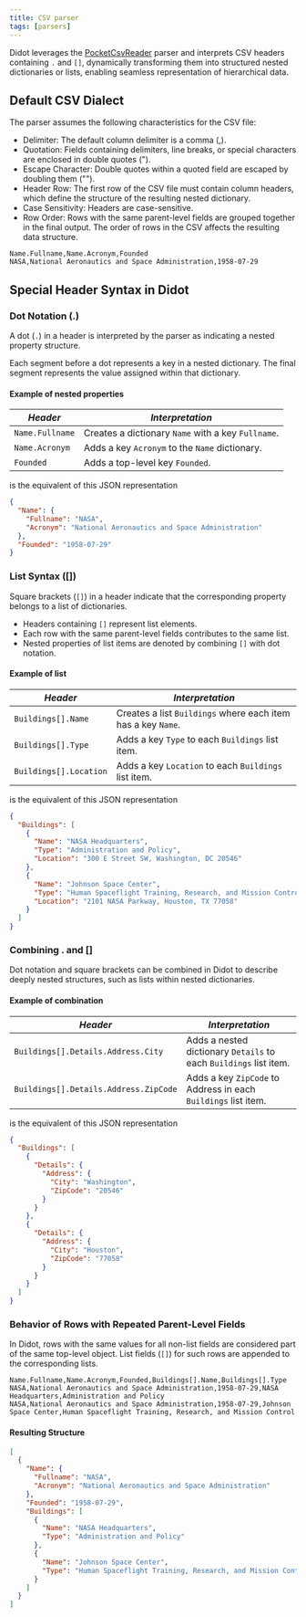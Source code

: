 ```yaml
---
title: CSV parser
tags: [parsers]
---
```

Didot leverages the [PocketCsvReader](http://github.com/Seddryck/PocketCsvReader) parser and interprets CSV headers containing `.` and `[]`, dynamically transforming them into structured nested dictionaries or lists, enabling seamless representation of hierarchical data.

## Default CSV Dialect

The parser assumes the following characteristics for the CSV file:

* Delimiter: The default column delimiter is a comma (,).
* Quotation: Fields containing delimiters, line breaks, or special characters are enclosed in double quotes (").
* Escape Character: Double quotes within a quoted field are escaped by doubling them ("").
* Header Row: The first row of the CSV file must contain column headers, which define the structure of the resulting nested dictionary.
* Case Sensitivity: Headers are case-sensitive.
* Row Order: Rows with the same parent-level fields are grouped together in the final output. The order of rows in the CSV affects the resulting data structure.

```text
Name.Fullname,Name.Acronym,Founded
NASA,National Aeronautics and Space Administration,1958-07-29
```

## Special Header Syntax in Didot

### Dot Notation (.)

A dot (`.`) in a header is interpreted by the parser as indicating a nested property structure.

Each segment before a dot represents a key in a nested dictionary.
The final segment represents the value assigned within that dictionary.

#### Example of nested properties

| *Header*       | *Interpretation*                                         |
|-------------------|-----------------------------------------------------------|
| `Name.Fullname`   | Creates a dictionary `Name` with a key `Fullname`.         |
| `Name.Acronym`    | Adds a key `Acronym` to the `Name` dictionary.             |
| `Founded`         | Adds a top-level key `Founded`.                           |

is the equivalent of this JSON representation

```json
{
  "Name": {
    "Fullname": "NASA",
    "Acronym": "National Aeronautics and Space Administration"
  },
  "Founded": "1958-07-29"
}
```

### List Syntax ([])

Square brackets (`[]`) in a header indicate that the corresponding property belongs to a list of dictionaries.

* Headers containing `[]` represent list elements.
* Each row with the same parent-level fields contributes to the same list.
* Nested properties of list items are denoted by combining `[]` with dot notation.

#### Example of list

| *Header*       | *Interpretation*                                         |
|-------------------|-----------------------------------------------------------|
| `Buildings[].Name`   | Creates a list `Buildings` where each item has a key `Name`.         |
| `Buildings[].Type`    | Adds a key `Type` to each `Buildings` list item.             |
| `Buildings[].Location` | Adds a key `Location` to each `Buildings` list item.  |

is the equivalent of this JSON representation

```json
{
  "Buildings": [
    {
      "Name": "NASA Headquarters",
      "Type": "Administration and Policy",
      "Location": "300 E Street SW, Washington, DC 20546"
    },
    {
      "Name": "Johnson Space Center",
      "Type": "Human Spaceflight Training, Research, and Mission Control",
      "Location": "2101 NASA Parkway, Houston, TX 77058"
    }
  ]
}
```

### Combining . and []

Dot notation and square brackets can be combined in Didot to describe deeply nested structures, such as lists within nested dictionaries.

#### Example of combination

| *Header*       | *Interpretation*                                         |
|-------------------|-----------------------------------------------------------|
| `Buildings[].Details.Address.City`   | Adds a nested dictionary `Details` to each `Buildings` list item.  |
| `Buildings[].Details.Address.ZipCode`    | Adds a key `ZipCode` to Address in each `Buildings` list item. |

is the equivalent of this JSON representation

```json
{
  "Buildings": [
    {
      "Details": {
        "Address": {
          "City": "Washington",
          "ZipCode": "20546"
        }
      }
    },
    {
      "Details": {
        "Address": {
          "City": "Houston",
          "ZipCode": "77058"
        }
      }
    }
  ]
}
```

### Behavior of Rows with Repeated Parent-Level Fields

In Didot, rows with the same values for all non-list fields are considered part of the same top-level object. List fields (`[]`) for such rows are appended to the corresponding lists.

```text
Name.Fullname,Name.Acronym,Founded,Buildings[].Name,Buildings[].Type
NASA,National Aeronautics and Space Administration,1958-07-29,NASA Headquarters,Administration and Policy
NASA,National Aeronautics and Space Administration,1958-07-29,Johnson Space Center,Human Spaceflight Training, Research, and Mission Control
```

#### Resulting Structure

```json
[
  {
    "Name": {
      "Fullname": "NASA",
      "Acronym": "National Aeronautics and Space Administration"
    },
    "Founded": "1958-07-29",
    "Buildings": [
      {
        "Name": "NASA Headquarters",
        "Type": "Administration and Policy"
      },
      {
        "Name": "Johnson Space Center",
        "Type": "Human Spaceflight Training, Research, and Mission Control"
      }
    ]
  }
]
```

